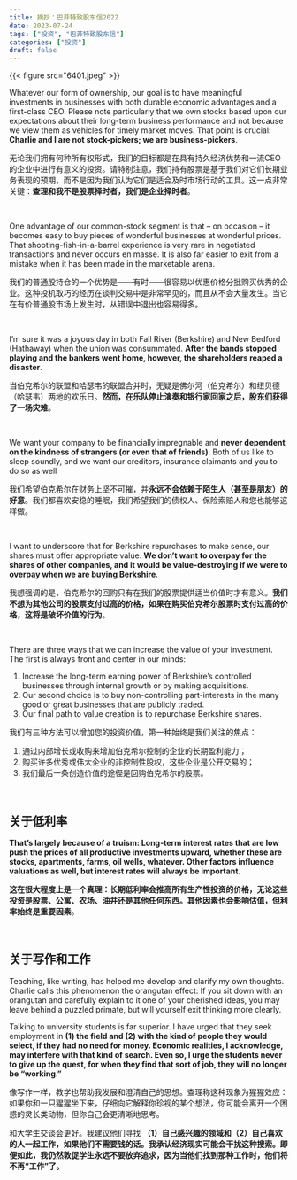 ```yaml
---
title: 摘抄：巴菲特致股东信2022
date: 2023-07-24
tags: ["投资", "巴菲特致股东信"]
categories: ["投资"]
draft: false
---
```


{{< figure src="6401.jpeg" >}}

Whatever our form of ownership, our goal is to have meaningful investments in businesses with both durable economic advantages and a first-class CEO. Please note particularly that we own stocks based upon our expectations about their long-term business performance and not because we view them as vehicles for timely market moves. That point is crucial: **Charlie and I are not stock-pickers; we are business-pickers**.

无论我们拥有何种所有权形式，我们的目标都是在具有持久经济优势和一流CEO的企业中进行有意义的投资。请特别注意，我们持有股票是基于我们对它们长期业务表现的预期，而不是因为我们认为它们是适合及时市场行动的工具。这一点非常关键：**查理和我不是股票择时者，我们是企业择时者**。

<br/>

One advantage of our common-stock segment is that – on occasion – it becomes easy to buy pieces of wonderful businesses at wonderful prices. That shooting-fish-in-a-barrel experience is very rare in negotiated transactions and never occurs en masse. It is also far easier to exit from a mistake when it has been made in the marketable arena.

我们的普通股持仓的一个优势是——有时——很容易以优惠价格分批购买优秀的企业。这种投机取巧的经历在谈判交易中是非常罕见的，而且从不会大量发生。当它在有价普通股市场上发生时，从错误中退出也容易得多。

<br/>

I’m sure it was a joyous day in both Fall River (Berkshire) and New Bedford (Hathaway) when the union was consummated. **After the bands stopped playing and the bankers went home, however, the shareholders reaped a disaster**.

当伯克希尔的联盟和哈瑟韦的联盟合并时，无疑是佛尔河（伯克希尔）和纽贝德（哈瑟韦）两地的欢乐日。**然而，在乐队停止演奏和银行家回家之后，股东们获得了一场灾难**。

<br/>

We want your company to be financially impregnable and **never dependent on the kindness of strangers (or even that of friends)**. Both of us like to sleep soundly, and we want our creditors, insurance claimants and you to do so as well

我们希望伯克希尔在财务上坚不可摧，并**永远不会依赖于陌生人（甚至是朋友）的好意**。我们都喜欢安稳的睡眠，我们希望我们的债权人、保险索赔人和您也能够这样做。

<br/>

I want to underscore that for Berkshire repurchases to make sense, our shares must offer appropriate value. **We don’t want to overpay for the shares of other companies, and it would be value-destroying if we were to overpay when we are buying Berkshire**.

我想强调的是，伯克希尔的回购只有在我们的股票提供适当价值时才有意义。**我们不想为其他公司的股票支付过高的价格，如果在购买伯克希尔股票时支付过高的价格，这将是破坏价值的行为**。

<br/>

There are three ways that we can increase the value of your investment. The first is always front and center in our minds:
1. Increase the long-term earning power of Berkshire’s controlled businesses through internal growth or by making acquisitions. 
2. Our second choice is to buy non-controlling part-interests in the many good or great businesses that are publicly traded.
3. Our final path to value creation is to repurchase Berkshire shares.

我们有三种方法可以增加您的投资价值，第一种始终是我们关注的焦点：
1. 通过内部增长或收购来增加伯克希尔控制的企业的长期盈利能力；
2. 购买许多优秀或伟大企业的非控制性股权，这些企业是公开交易的；
3. 我们最后一条创造价值的途径是回购伯克希尔的股票。

<br/>

## 关于低利率

**That’s largely because of a truism: Long-term interest rates that are low push the prices of all productive investments upward, whether these are stocks, apartments, farms, oil wells, whatever. Other factors influence valuations as well, but interest rates will always be important**.

**这在很大程度上是一个真理：长期低利率会推高所有生产性投资的价格，无论这些投资是股票、公寓、农场、油井还是其他任何东西。其他因素也会影响估值，但利率始终是重要因素**。

<br/>

## 关于写作和工作

Teaching, like writing, has helped me develop and clarify my own thoughts. Charlie calls this phenomenon the orangutan effect: If you sit down with an orangutan and carefully explain to it one of your cherished ideas, you may leave behind a puzzled primate, but will yourself exit thinking more clearly. 

Talking to university students is far superior. I have urged that they seek employment in **(1) the field and (2) with the kind of people they would select, if they had no need for money. Economic realities, I acknowledge, may interfere with that kind of search. Even so, I urge the students never to give up the quest, for when they find that sort of job, they will no longer be “working.”**

像写作一样，教学也帮助我发展和澄清自己的思想。查理称这种现象为猩猩效应：如果你和一只猩猩坐下来，仔细向它解释你珍视的某个想法，你可能会离开一个困惑的灵长类动物，但你自己会更清晰地思考。

和大学生交谈会更好。我建议他们寻找 **（1）自己感兴趣的领域和（2）自己喜欢的人一起工作，如果他们不需要钱的话。我承认经济现实可能会干扰这种搜索。即便如此，我仍然敦促学生永远不要放弃追求，因为当他们找到那种工作时，他们将不再“工作”了。** 
